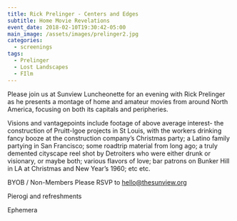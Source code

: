 ```yaml
---
title: Rick Prelinger - Centers and Edges
subtitle: Home Movie Revelations
event_date: 2018-02-10T19:30:42-05:00
main_image: /assets/images/prelinger2.jpg
categories:
  - screenings
tags:
  - Prelinger
  - Lost Landscapes
  - FIlm
---
```

Please join us at Sunview Luncheonette for an evening with Rick Prelinger as he presents a montage of home and amateur movies from around North America, focusing on both its capitals and peripheries.

Visions and vantagepoints include footage of above average interest- the construction of Pruitt-Igoe projects in St Louis, with the workers drinking fancy booze at the construction company’s Christmas party; a Latino family partying in San Francisco; some roadtrip material from long ago; a truly demented cityscape reel shot by Detroiters who were either drunk or visionary, or maybe both; various flavors of love; bar patrons on Bunker Hill in LA at Christmas and New Year’s 1960; etc etc.

BYOB / Non-Members Please RSVP to hello@thesunview.org

Pierogi and refreshments 

Ephemera
